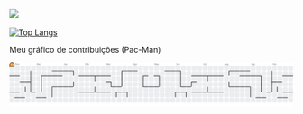 <p align="left">
  <a href="https://skillicons.dev">
    <img src="https://skillicons.dev/icons?i=python,typescript,javascript,nodejs,react,nestjs,postgres,docker&perline=4" />
  </a>
</p>

[![Top Langs](https://github-readme-stats.vercel.app/api/top-langs/?username=Osmario-Filho&layout=compact&count_private=true&theme=dracula)](https://github.com/anuraghazra/github-readme-stats)

Meu gráfico de contribuições (Pac-Man)

<picture>
  <source media="(prefers-color-scheme: dark)" srcset="https://raw.githubusercontent.com/Osmario-Filho/Osmario-Filho/output/pacman-contribution-graph-dark.svg">
  <source media="(prefers-color-scheme: light)" srcset="https://raw.githubusercontent.com/Osmario-Filho/Osmario-Filho/output/pacman-contribution-graph.svg">
  <img alt="Pac-Man no meu gráfico de contribuições" src="https://raw.githubusercontent.com/Osmario-Filho/Osmario-Filho/output/pacman-contribution-graph.svg">
</picture>
